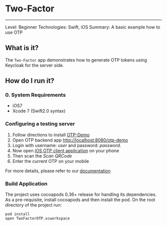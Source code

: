 # Two-Factor
------------
Level: Beginner
Technologies: Swift, iOS
Summary: A basic example how to use OTP

## What is it?

The ```Two-Factor``` app demonstrates how to generate OTP tokens using Keycloak for the server side.

## How do I run it?

### 0. System Requirements

* iOS7
* Xcode 7 (Swift2.0 syntax)

### Configuring a testing server

1. Follow directions to install [OTP-Demo](https://github.com/aerogear/aerogear-backend-cookbook/blob/master/OTP-Demo/README.md)
1. Open OTP backend app [http://localhost:8080/otp-demo](http://localhost:8080/otp-demo)
1. Login with username: *user* and password: *password*.
1. Now open [iOS OTP client application](https://github.com/aerogear/aerogear-iOS-cookbook/tree/master/Two-Factor) on your phone
1. Then scan the *Scan QRCode*
1. Enter the current OTP on your mobile

For more details, please refer to our [documentation](http://aerogear.org/docs/specs/aerogear-security-otp/)

### Build Application

The project uses cocoapods 0.36+ release for handling its dependencies. As a pre-requisite, install cocoapods and then install the pod. On the root directory of the project run:

```
pod install
open TwoFactorOTP.xcworkspace
```
